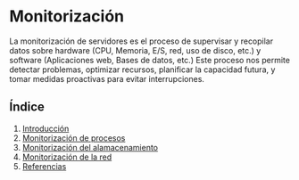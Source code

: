 # Monitorización
La monitorización de servidores es el proceso de supervisar y recopilar datos sobre hardware (CPU, Memoria, E/S, red, uso de disco, etc.) y software (Aplicaciones web, Bases de datos, etc.)
Este proceso nos permite detectar problemas, optimizar recursos, planificar la capacidad futura, y tomar medidas proactivas para evitar interrupciones.
## Índice
1. [Introducción](Introducción.md)
2. [Monitorización de procesos](monitorizacion_de_procesos.md)
3. [Monitorización del alamacenamiento](Monitorización_de_Almacenamiento.md)
5. [Monitorización de la red](Monitorización_de_red.md)
6. [Referencias](.md)
